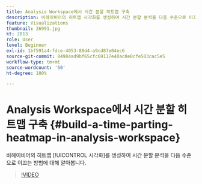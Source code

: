 ```yaml
---
title: Analysis Workspace에서 시간 분할 히트맵 구축
description: 비헤이비어의 히트맵 시각화를 생성하여 시간 분할 분석을 다음 수준으로 이끄는 방법에 대해 알아봅니다.
feature: Visualizations
thumbnail: 26991.jpg
kt: 2813
role: User
level: Beginner
exl-id: 1bf591a4-fdce-4053-80d4-a9cd87e04ec6
source-git-commit: 84984ad9bf65cfc69117e40ac0e0cfe503cac5e5
workflow-type: tm+mt
source-wordcount: '50'
ht-degree: 100%

---
```


# Analysis Workspace에서 시간 분할 히트맵 구축 {#build-a-time-parting-heatmap-in-analysis-workspace}

비헤이비어의 히트맵 [!UICONTROL 시각화]를 생성하여 시간 분할 분석을 다음 수준으로 이끄는 방법에 대해 알아봅니다.

>[!VIDEO](https://video.tv.adobe.com/v/26991/?quality=12&learn=on)
